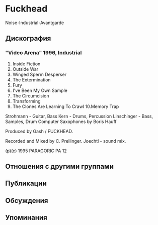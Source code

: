 # Fuckhead

Noise-Industrial-Avantgarde

## Дискография

### "Video Arena" 1996, Industrial

1.  Inside Fiction
2.  Outside War
3.  Winged Sperm Desperser
4.  The Extermination
5.  Fury
6.  I've Been My Own Sample
7.  The Circumcision
8.  Transforming
9.  The Clones Are Learning To Crawl
10.Memory Trap

Strohmann - Guitar, Bass
Kern - Drums, Percussion
Linschinger - Bass, Samples, Drum Computer
Saxophones by Boris Hauff

Produced by Gash / FUCKHEAD.

Recorded and Mixed by C. Prellinger.
Joechtl - sound mix.

(p)(c) 1995 PARAGORIC  PA 12


## Отношения с другими группами


## Публикации


## Обсуждения


## Упоминания

